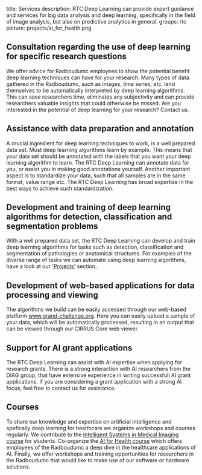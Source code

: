 title: Services
description: RTC Deep Learning can provide expert guidance and services for big data analysis and deep learning, specifically in the field of image analysis, but also on predictive analytics in general.
groups: rtc
picture: projects/ai_for_health.png


## Consultation regarding the use of deep learning for specific research questions
We offer advice for Radboudumc employees to show the potential benefit deep learning techniques can have for your research. Many types of data gathered in the Radboudumc, such as images, time series, etc. lend themselves to be automatically interpreted by deep learning algorithms. This can save researchers time, eliminates any subjectivity and can provide researchers valuable insights that could otherwise be missed. Are you interested in the potential of deep learning for your research? Contact us.

## Assistance with data preparation and annotation
A crucial ingredient for deep learning techniques to work, is a well prepared data set. Most deep learning algorithms learn by example. This means that your data set should be annotated with the labels that you want your deep learning algorithm to learn. The RTC Deep Learning can annotate data for you, or assist you in making good annotations yourself. Another important aspect is to standardize your data, such that all samples are in the same format, value range etc. The RTC Deep Learning has broad expertise in the best ways to achieve such standardization. 

## Development and training of deep learning algorithms for detection, classification and segmentation problems
With a well prepared data set, the RTC Deep Learning can develop and train deep learning algorithms for tasks such as detection, classification and segmentation of pathologies or anatomical structures. For examples of the diverse range of tasks we can automate using deep learning algorithms, have a look at our ['Projects'](https://rtc.diagnijmegen.nl/) section. 

## Development of web-based applications for data processing and viewing
The algorithms we build can be easily accessed through our web-based platform www.grand-chellenge.org. Here you can easily upload a sample of your data, which will be automatically processed, resulting in an output that can be viewed through our CIRRUS Core web viewer.

## Support for AI grant applications
The RTC Deep Learning can assist with AI expertise when applying for research grants. There is a strong interaction with AI researchers from the DIAG group, that have extensive experience in writing successfull AI grant applications. If you are considering a grant application with a strong AI focus, feel free to contact us for assistance.

<!-- ## GPU computing solutions
Training deep learning algorithms requires a lot of GPU compute power. Our RTC Deep Learning has state-of-the-art hardware with the best GPU's currently available. Recently a new [NVIDIA DGX™ A100](https://www.nvidia.com/en-us/data-center/dgx-a100/) was added to boost our computing power. This is the largest and most advanced available AI hardware system on the market. We are the only research facility in the Netherlands to have direct access to such a machine. We offer the usage of our GPU's through [SOL](https://rtc.diagnijmegen.nl/software/sol/) to other researchers within the Radboudumc. Contact us for more information about using our hardware for your research. -->

## Courses
To share our knowledge and expertise on artificial intelligence and spefically deep learning for healthcare we organize workshops and courses regularly. We contribute to the [Intelligent Systems in Medical Imaging course](https://www.ru.nl/courseguides/socsci/courses-osiris/ai/nwi-imc037-intelligent-systems-medical-imaging/) for students. Co-organize the [AI for Health course](https://www.ai-for-health.nl/courses/) which offers employees of the Radboudumc a deep dive in the healthcare applications of AI. Finally, we offer workshops and training opportunities for researchers in the Radboudumc that would like to make use of our software or hardware solutions.

<!--## Support MSc students and visiting researchers
Msc students and visiting researchers that are using AI in their research can receive support from the RTC Deep Learning. This can offered by usage of our hardware, access to our code base and through expert advice on how to tackle a specific AI problem. -->


